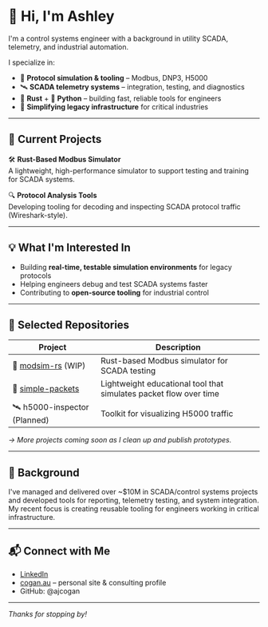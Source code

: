 # 👋 Hi, I'm Ashley

I'm a control systems engineer with a background in utility SCADA, telemetry, and industrial automation.

I specialize in:
- 🔌 **Protocol simulation & tooling** – Modbus, DNP3, H5000
- 🛰️ **SCADA telemetry systems** – integration, testing, and diagnostics
- 🦀 **Rust** + 🐍 **Python** – building fast, reliable tools for engineers
- 🧠 **Simplifying legacy infrastructure** for critical industries

---

## 🚧 Current Projects

🛠️ **Rust-Based Modbus Simulator**  
A lightweight, high-performance simulator to support testing and training for SCADA systems.

🔍 **Protocol Analysis Tools**  
Developing tooling for decoding and inspecting SCADA protocol traffic (Wireshark-style).

---

## 💡 What I'm Interested In

- Building **real-time, testable simulation environments** for legacy protocols  
- Helping engineers debug and test SCADA systems faster  
- Contributing to **open-source tooling** for industrial control

---

## 🧰 Selected Repositories

| Project | Description |
|--------|-------------|
|🦀 [modsim-rs](https://github.com/ajcogan/modsim-rs) (WIP)| Rust-based Modbus simulator for SCADA testing |
| 🧪 [simple-packets](https://github.com/ajcogan/simple-packets) |  Lightweight educational tool that simulates packet flow over time |
| 🛰️ h5000-inspector (Planned)| Toolkit for visualizing H5000 traffic |

*→ More projects coming soon as I clean up and publish prototypes.*

---

## 🧭 Background

I've managed and delivered over ~$10M in SCADA/control systems projects and developed tools for reporting, telemetry testing, and system integration. My recent focus is creating reusable tooling for engineers working in critical infrastructure.

---

## 📬 Connect with Me

- [LinkedIn](https://linkedin.com/in/ashley-cogan-mieaust-4ba12a39)
- [cogan.au](https://www.cogan.au) – personal site & consulting profile
- GitHub: @ajcogan

---

_Thanks for stopping by!_

